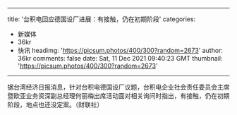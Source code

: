 
---
title: '台积电回应德国设厂进展：有接触，仍在初期阶段'
categories: 
 - 新媒体
 - 36kr
 - 快讯
headimg: 'https://picsum.photos/400/300?random=2673'
author: 36kr
comments: false
date: Sat, 11 Dec 2021 09:40:23 GMT
thumbnail: 'https://picsum.photos/400/300?random=2673'
---

<div>   
据台湾经济日报消息，针对台积电德国设厂议题，台积电企业社会责任委员会主席暨欧亚业务资深副总经理何丽梅出席活动面对相关询问时指出，有接触，仍在初期阶段，地点也还没定案。（财联社）  
</div>
            